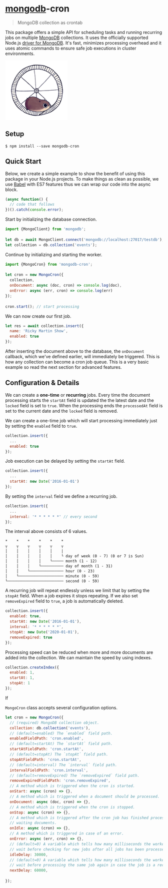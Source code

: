 # [mongodb](https://docs.mongodb.com/ecosystem/drivers/node-js/)-cron

> MongoDB collection as crontab

This package offers a simple API for scheduling tasks and running recurring jobs on multiple [MongoDB](https://www.mongodb.org) collections. It uses the officially supported Node.js [driver for MongoDB](https://docs.mongodb.com/ecosystem/drivers/node-js/). It's fast, minimizes processing overhead and it uses atomic commands to ensure safe job executions in cluster environments.

<img src="giphy.gif" />

## Setup

```
$ npm install --save mongodb-cron
```

## Quick Start

Below, we create a simple example to show the benefit of using this package in your Node.js projects. To make things as clean as possible, we use [Babel](https://babeljs.io/) with ES7 features thus we can wrap our code into the async block.

```js
(async function() {
  // code that follows
})().catch(console.error);
```

Start by initializing the database connection.

```js
import {MongoClient} from 'mongodb';

let db = await MongoClient.connect('mongodb://localhost:27017/testdb');
let collection = db.collection('events');
```

Continue by initializing and starting the worker.

```js
import {MongoCron} from 'mongodb-cron';

let cron = new MongoCron({
  collection,
  onDocument: async (doc, cron) => console.log(doc),
  onError: async (err, cron) => console.log(err)
});

cron.start(); // start processing
```

We can now create our first job.

```js
let res = await collection.insert({
  name: 'Ricky Martin Show',
  enabled: true
});
```

After inserting the document above to the database, the `onDocument` callback, which we've defined earlier, will immediately be triggered. This is how any collection can become a cron job queue. This is a very basic example so read the next section for advanced features.

## Configuration & Details

We can create a **one-time** or **recurring** jobs. Every time the document processing starts the `startAt` field is updated the the latest date and the `locked` field is set to `true`. When the processing ends the `processedAt` field is set to the current date and the `locked` field is removed.

We can create a one-time job which will start processing immediately just by setting the `enabled` field to `true`.

```js
collection.insert({
  ...
  enabled: true
});
```

Job execution can be delayed by setting the `startAt` field.

```js
collection.insert({
  ...
  startAt: new Date('2016-01-01')
});
```

By setting the `interval` field we define a recurring job.

```js
collection.insert({
  ...
  interval: '* * * * * *' // every second
});
```

The interval above consists of 6 values.

```
*    *    *    *    *    *
┬    ┬    ┬    ┬    ┬    ┬
│    │    │    │    │    |
│    │    │    │    │    └ day of week (0 - 7) (0 or 7 is Sun)
│    │    │    │    └───── month (1 - 12)
│    │    │    └────────── day of month (1 - 31)
│    │    └─────────────── hour (0 - 23)
│    └──────────────────── minute (0 - 59)
└───────────────────────── second (0 - 59)
```

A recurring job will repeat endlessly unless we limit that by setting the `stopAt` field. When a job expires it stops repeating. If we also set `removeExpired` field to `true`, a job is automatically deleted.

```js
collection.insert({
  enabled: true,
  startAt: new Date('2016-01-01'),
  interval: '* * * * * *',
  stopAt: new Date('2020-01-01'),
  removeExpired: true
});
```

Processing speed can be reduced when more and more documents are added into the collection. We can maintain the speed by using indexes.

```js
collection.createIndex({
  enabled: 1,
  startAt: 1,
  stopAt: 1
});
```

If 

`MongoCron` class accepts several configuration options.

```js
let cron = new MongoCron({
  // (required) MongoDB collection object.
  collection: db.collection('events'),
  // (default=enabled) The `enabled` field path.
  enabledFieldPath: 'cron.enabled',
  // (default=startAt) The `startAt` field path.
  startAtFieldPath: 'cron.startAt',
  // (default=stopAt) The `stopAt` field path.
  stopAtFieldPath: 'cron.startAt',
  // (default=interval) The `interval` field path.
  intervalFieldPath: 'cron.interval',
  // (default=removeExpired) The `removeExpired` field path.
  removeExpiredFieldPath: 'cron.removeExpired',
  // A method which is triggered when the cron is started.
  onStart: async (cron) => {},
  // A method which is triggered when a document should be processed.
  onDocument: async (doc, cron) => {},
  // A method which is triggered when the cron is stopped.
  onStop: async (cron) => {},
  // A method which is triggered after the cron job has finished processing all 
  // waiting documents.
  onIdle: async (cron) => {},
  // A method which is triggered in case of an error.
  onError: async (err, cron) => {},
  // (default=0) A variable which tells how many milliseconds the worker should 
  // wait before checking for new jobs after all jobs has been processed.
  idleDelay: 30000,
  // (default=0) A variable which tells how many milliseconds the worker should 
  // wait before processing the same job again in case the job is a recurring job.
  nextDelay: 60000,
  
});
```
